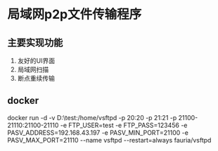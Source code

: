 # 局域网p2p文件传输程序
## 主要实现功能
1. 友好的UI界面
2. 局域网扫描
3. 断点重续传输

## docker
docker run -d -v D:\test:/home/vsftpd -p 20:20 -p 21:21 -p 21100-21110:21100-21110 -e FTP_USER=test -e FTP_PASS=123456 -e PASV_ADDRESS=192.168.43.197 -e PASV_MIN_PORT=21100 -e PASV_MAX_PORT=21110 --name vsftpd --restart=always fauria/vsftpd